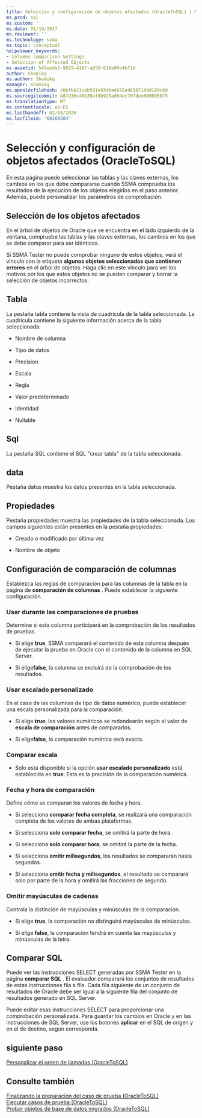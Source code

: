 ```yaml
---
title: Selección y configuración de objetos afectados (OracleToSQL) | Microsoft Docs
ms.prod: sql
ms.custom: ''
ms.date: 01/19/2017
ms.reviewer: ''
ms.technology: ssma
ms.topic: conceptual
helpviewer_keywords:
- Columns Comparison Settings
- Selection of Affected Objects
ms.assetid: 545eeda2-9829-4187-a858-619a96b4b71d
author: Shamikg
ms.author: Shamikg
manager: shamikg
ms.openlocfilehash: c06fb621cab581e934ba4655ed6507149d109c60
ms.sourcegitcommit: b87d36c46b39af8b929ad94ec707dee8800950f5
ms.translationtype: MT
ms.contentlocale: es-ES
ms.lasthandoff: 02/08/2020
ms.locfileid: "68266504"
---
```

# <a name="selecting-and-configuring-affected-objects-oracletosql"></a>Selección y configuración de objetos afectados (OracleToSQL)
En esta página puede seleccionar las tablas y las claves externas, los cambios en los que debe compararse cuando SSMA comprueba los resultados de la ejecución de los objetos elegidos en el paso anterior. Además, puede personalizar los parámetros de comprobación.  
  
## <a name="selection-of-affected-objects"></a>Selección de los objetos afectados  
En el árbol de objetos de Oracle que se encuentra en el lado izquierdo de la ventana, compruebe las tablas y las claves externas, los cambios en los que se debe comparar para ser idénticos.  
  
Si SSMA Tester no puede comprobar ninguno de estos objetos, verá el vínculo con la etiqueta **algunos objetos seleccionados que contienen errores** en el árbol de objetos. Haga clic en este vínculo para ver los motivos por los que estos objetos no se pueden comparar y borrar la selección de objetos incorrectos.  
  
## <a name="table"></a>Tabla  
La pestaña tabla contiene la vista de cuadrícula de la tabla seleccionada. La cuadrícula contiene la siguiente información acerca de la tabla seleccionada:  
  
-   Nombre de columna  
  
-   Tipo de datos  
  
-   Precision  
  
-   Escala  
  
-   Regla  
  
-   Valor predeterminado  
  
-   Identidad  
  
-   Nullable  
  
## <a name="sql"></a>Sql  
La pestaña SQL contiene el SQL "crear tabla" de la tabla seleccionada.  
  
## <a name="data"></a>data  
Pestaña datos muestra los datos presentes en la tabla seleccionada.  
  
## <a name="properties"></a>Propiedades  
Pestaña propiedades muestra las propiedades de la tabla seleccionada. Los campos siguientes están presentes en la pestaña propiedades:  
  
-   Creado o modificado por última vez  
  
-   Nombre de objeto  
  
## <a name="columns-comparison-settings"></a>Configuración de comparación de columnas  
Establezca las reglas de comparación para las columnas de la tabla en la página de **comparación de columnas** . Puede establecer la siguiente configuración.  
  
### <a name="use-during-test-comparisons"></a>Usar durante las comparaciones de pruebas  
Determine si esta columna participará en la comprobación de los resultados de pruebas.  
  
-   Si elige **true**, SSMA comparará el contenido de esta columna después de ejecutar la prueba en Oracle con el contenido de la columna en SQL Server. 
  
-   Si elige**false**, la columna se excluirá de la comprobación de los resultados.  
  
### <a name="use-custom-scale"></a>Usar escalado personalizado  
En el caso de las columnas de tipo de datos numérico, puede establecer una escala personalizada para la comparación.  
  
-   Si elige **true**, los valores numéricos se redondearán según el valor de **escala de comparación** antes de compararlos.  
  
-   Si elige**false**, la comparación numérica será exacta.  
  
### <a name="comparing-scale"></a>Comparar escala  
  
-   Solo está disponible si la opción **usar escalado personalizado** está establecida en **true**. Esta es la precisión de la comparación numérica.  
  
### <a name="date-time-comparing"></a>Fecha y hora de comparación  
Define cómo se comparan los valores de fecha y hora.  
  
-   Si selecciona **comparar fecha completa**, se realizará una comparación completa de los valores de ambas plataformas.  
  
-   Si selecciona **solo comparar fecha**, se omitirá la parte de hora.  
  
-   Si selecciona **solo comparar hora**, se omitirá la parte de la fecha.  
  
-   Si selecciona **omitir milisegundos**, los resultados se compararán hasta segundos.  
  
-   Si selecciona **omitir fecha y milisegundos**, el resultado se comparará solo por parte de la hora y omitirá las fracciones de segundo.  
  
### <a name="ignore-strings-case"></a>Omitir mayúsculas de cadenas  
Controla la distinción de mayúsculas y minúsculas de la comparación.  
  
-   Si elige **true**, la comparación no distinguirá mayúsculas de minúsculas.  
  
-   Si elige **false**, la comparación tendrá en cuenta las mayúsculas y minúsculas de la letra.  
  
## <a name="comparing-sql"></a>Comparar SQL  
Puede ver las instrucciones SELECT generadas por SSMA Tester en la página **comparar SQL** . El evaluador comparará los conjuntos de resultados de estas instrucciones fila a fila. Cada fila siguiente de un conjunto de resultados de Oracle debe ser igual a la siguiente fila del conjunto de resultados generado en SQL Server.
  
Puede editar esas instrucciones SELECT para proporcionar una comprobación personalizada. Para guardar los cambios en Oracle y en las instrucciones de SQL Server, use los botones **aplicar** en el SQL de origen y en el de destino, según corresponda.  
  
## <a name="next-step"></a>siguiente paso  
[Personalizar el orden de llamadas &#40;OracleToSQL&#41;](../../ssma/oracle/customizing-calls-order-oracletosql.md)  
  
## <a name="see-also"></a>Consulte también  
[Finalizando la preparación del caso de prueba &#40;OracleToSQL&#41;](../../ssma/oracle/finishing-test-case-preparation-oracletosql.md)  
[Ejecutar casos de prueba &#40;OracleToSQL&#41;](../../ssma/oracle/running-test-cases-oracletosql.md)  
[Probar objetos de base de datos migrados &#40;OracleToSQL&#41;](../../ssma/oracle/testing-migrated-database-objects-oracletosql.md)  
  
